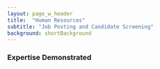 ```yaml
---
layout: page_w_header
title:  "Human Resources"
subtitle: "Job Posting and Candidate Screening"
background: shortBackground
---
```


### Expertise Demonstrated

